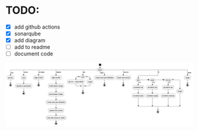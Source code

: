 # TODO:

- [X] add github actions
- [X] sonarqube
- [X] add diagram
- [ ] add to readme
- [ ] document code

![dagger](plantuml/dagger.png)